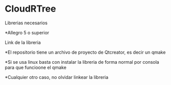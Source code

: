 # CloudRTree

Librerias necesarios

*Allegro 5 o superior

Link de la libreria

  *El repositorio tiene un archivo de proyecto de Qtcreator, es decir un qmake
  
  *Si se usa linux basta con instalar la libreria de forma normal por consola para que funcioone el qmake
  
  *Cualquier otro caso, no olvidar linkear la libreria
